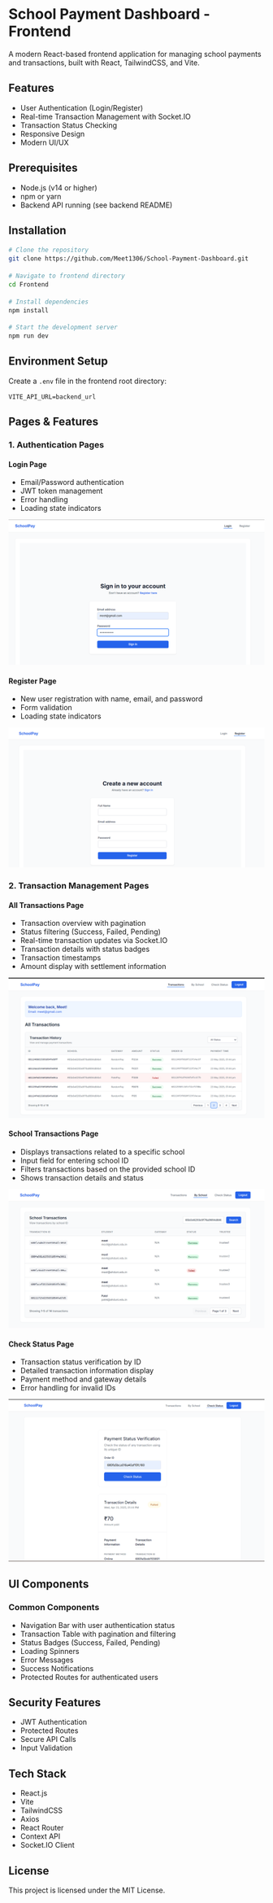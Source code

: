 # School Payment Dashboard - Frontend

A modern React-based frontend application for managing school payments and transactions, built with React, TailwindCSS, and Vite.

## Features

- User Authentication (Login/Register)
- Real-time Transaction Management with Socket.IO
- Transaction Status Checking
- Responsive Design
- Modern UI/UX

## Prerequisites

- Node.js (v14 or higher)
- npm or yarn
- Backend API running (see backend README)

## Installation

```bash
# Clone the repository
git clone https://github.com/Meet1306/School-Payment-Dashboard.git

# Navigate to frontend directory
cd Frontend

# Install dependencies
npm install

# Start the development server
npm run dev
```

## Environment Setup

Create a `.env` file in the frontend root directory:

```env
VITE_API_URL=backend_url
```

## Pages & Features

### 1. Authentication Pages

#### Login Page

- Email/Password authentication
- JWT token management
- Error handling
- Loading state indicators

![Login Page Screenshot](./docs/screenshots/login.png)

#### Register Page

- New user registration with name, email, and password
- Form validation
- Loading state indicators

![Register Page Screenshot](./docs/screenshots/register.png)

### 2. Transaction Management Pages

#### All Transactions Page

- Transaction overview with pagination
- Status filtering (Success, Failed, Pending)
- Real-time transaction updates via Socket.IO
- Transaction details with status badges
- Transaction timestamps
- Amount display with settlement information

![Dashboard Screenshot](./docs/screenshots/dashboard.png)

#### School Transactions Page

- Displays transactions related to a specific school
- Input field for entering school ID
- Filters transactions based on the provided school ID
- Shows transaction details and status

![Transaction Details Screenshot](./docs/screenshots/school-transaction-details.png)

#### Check Status Page

- Transaction status verification by ID
- Detailed transaction information display
- Payment method and gateway details
- Error handling for invalid IDs

![Status Check Screenshot](./docs/screenshots/status-check.png)

## UI Components

### Common Components

- Navigation Bar with user authentication status
- Transaction Table with pagination and filtering
- Status Badges (Success, Failed, Pending)
- Loading Spinners
- Error Messages
- Success Notifications
- Protected Routes for authenticated users

## Security Features

- JWT Authentication
- Protected Routes
- Secure API Calls
- Input Validation

## Tech Stack

- React.js
- Vite
- TailwindCSS
- Axios
- React Router
- Context API
- Socket.IO Client

## License

This project is licensed under the MIT License.
